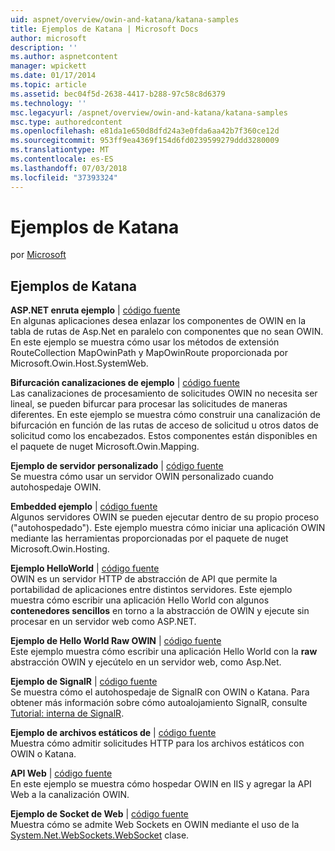 ```yaml
---
uid: aspnet/overview/owin-and-katana/katana-samples
title: Ejemplos de Katana | Microsoft Docs
author: microsoft
description: ''
ms.author: aspnetcontent
manager: wpickett
ms.date: 01/17/2014
ms.topic: article
ms.assetid: bec04f5d-2638-4417-b288-97c58c8d6379
ms.technology: ''
msc.legacyurl: /aspnet/overview/owin-and-katana/katana-samples
msc.type: authoredcontent
ms.openlocfilehash: e81da1e650d8dfd24a3e0fda6aa42b7f360ce12d
ms.sourcegitcommit: 953ff9ea4369f154d6fd0239599279ddd3280009
ms.translationtype: MT
ms.contentlocale: es-ES
ms.lasthandoff: 07/03/2018
ms.locfileid: "37393324"
---
```

<a name="katana-samples"></a>Ejemplos de Katana
====================
por [Microsoft](https://github.com/microsoft)

## <a name="katana-samples"></a>Ejemplos de Katana

**ASP.NET enruta ejemplo** | [código fuente](http://aspnet.codeplex.com/sourcecontrol/latest#Samples/Katana/AspNetRoutes/ReadMe.txt)  
En algunas aplicaciones desea enlazar los componentes de OWIN en la tabla de rutas de Asp.Net en paralelo con componentes que no sean OWIN. En este ejemplo se muestra cómo usar los métodos de extensión RouteCollection MapOwinPath y MapOwinRoute proporcionada por Microsoft.Owin.Host.SystemWeb.

**Bifurcación canalizaciones de ejemplo** | [código fuente](http://aspnet.codeplex.com/sourcecontrol/latest#Samples/Katana/BranchingPipelines/ReadMe.txt)  
Las canalizaciones de procesamiento de solicitudes OWIN no necesita ser lineal, se pueden bifurcar para procesar las solicitudes de maneras diferentes. En este ejemplo se muestra cómo construir una canalización de bifurcación en función de las rutas de acceso de solicitud u otros datos de solicitud como los encabezados. Estos componentes están disponibles en el paquete de nuget Microsoft.Owin.Mapping.

**Ejemplo de servidor personalizado** | [código fuente](http://aspnet.codeplex.com/sourcecontrol/latest#Samples/Katana/CustomServer/MyCustomServer/CustomServer.cs)   
Se muestra cómo usar un servidor OWIN personalizado cuando autohospedaje OWIN.

**Embedded ejemplo** | [código fuente](http://aspnet.codeplex.com/sourcecontrol/latest#Samples/Katana/Embedded/ReadMe.txt)  
Algunos servidores OWIN se pueden ejecutar dentro de su propio proceso (&quot;autohospedado&quot;). Este ejemplo muestra cómo iniciar una aplicación OWIN mediante las herramientas proporcionadas por el paquete de nuget Microsoft.Owin.Hosting.

**Ejemplo HelloWorld** | [código fuente](http://aspnet.codeplex.com/sourcecontrol/latest#Samples/Katana/HelloWorld/ReadMe.txt)  
OWIN es un servidor HTTP de abstracción de API que permite la portabilidad de aplicaciones entre distintos servidores. Este ejemplo muestra cómo escribir una aplicación Hello World con algunos **contenedores sencillos** en torno a la abstracción de OWIN y ejecute sin procesar en un servidor web como ASP.NET.

**Ejemplo de Hello World Raw OWIN** | [código fuente](http://aspnet.codeplex.com/sourcecontrol/latest#Samples/Katana/HelloWorldRawOwin/ReadMe.txt)  
Este ejemplo muestra cómo escribir una aplicación Hello World con la **raw** abstracción OWIN y ejecútelo en un servidor web, como Asp.Net.

**Ejemplo de SignalR** | [código fuente](http://aspnet.codeplex.com/sourcecontrol/latest#Samples/Katana/SignalR/Program.cs)  
Se muestra cómo el autohospedaje de SignalR con OWIN o Katana. Para obtener más información sobre cómo autoalojamiento SignalR, consulte [Tutorial: interna de SignalR](../../../signalr/overview/deployment/tutorial-signalr-self-host.md).

**Ejemplo de archivos estáticos de** | [código fuente](http://aspnet.codeplex.com/sourcecontrol/latest#Samples/Katana/StaticFilesSample/Startup.cs)   
Muestra cómo admitir solicitudes HTTP para los archivos estáticos con OWIN o Katana.

**API Web** | [código fuente](http://aspnet.codeplex.com/sourcecontrol/latest#Samples/Katana/WebApi/ReadMe.txt)   
En este ejemplo se muestra cómo hospedar OWIN en IIS y agregar la API Web a la canalización OWIN.

**Ejemplo de Socket de Web** | [código fuente](http://aspnet.codeplex.com/sourcecontrol/latest#Samples/Katana/WebSocketSample/WebSocketServer/Startup.cs)   
Muestra cómo se admite Web Sockets en OWIN mediante el uso de la [System.Net.WebSockets.WebSocket](https://msdn.microsoft.com/library/system.net.websockets.websocket(v=vs.110).aspx) clase.
